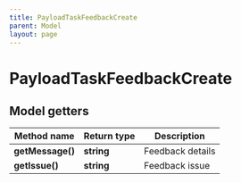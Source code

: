 ```yaml
---
title: PayloadTaskFeedbackCreate
parent: Model
layout: page
---
```


# PayloadTaskFeedbackCreate

## Model getters

Method name | Return type | Description
------------ | ------------- | -------------
**getMessage()** | **string** | Feedback details
**getIssue()** | **string** | Feedback issue

